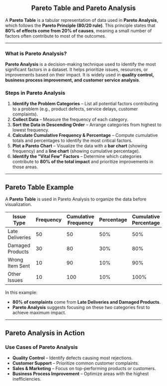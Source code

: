 
<h2 align="center">
Pareto Table and Pareto Analysis
</h2>  



A **Pareto Table** is a tabular representation of data used in **Pareto Analysis**, which follows the **Pareto Principle (80/20 rule)**. This principle states that **80% of effects come from 20% of causes**, meaning a small number of factors often contribute to most of the outcomes.  

---

### **What is Pareto Analysis?**  
**Pareto Analysis** is a decision-making technique used to identify the most significant factors in a dataset. It helps prioritize issues, resources, or improvements based on their impact. It is widely used in **quality control, business process improvement, and customer service analysis**.  

### **Steps in Pareto Analysis**
1. **Identify the Problem Categories** – List all potential factors contributing to a problem (e.g., product defects, service delays, customer complaints).  
2. **Collect Data** – Measure the frequency of each category.  
3. **Sort the Data in Descending Order** – Arrange categories from highest to lowest frequency.  
4. **Calculate Cumulative Frequency & Percentage** – Compute cumulative totals and percentages to identify the most critical factors.  
5. **Plot a Pareto Chart** – Visualize the data with a **bar chart** (showing frequency) and a **line chart** (showing cumulative percentage).  
6. **Identify the "Vital Few" Factors** – Determine which categories contribute to **80% of the total impact** and prioritize improvements in those areas.  

---

## **Pareto Table Example**
A **Pareto Table** is used in Pareto Analysis to organize the data before visualization.

| **Issue Type**     | **Frequency** | **Cumulative Frequency** | **Percentage** | **Cumulative Percentage** |
|--------------------|-------------|-------------------------|-------------|-------------------------|
| Late Deliveries   | 50          | 50                      | 50%         | 50%                     |
| Damaged Products  | 30          | 80                      | 30%         | 80%                     |
| Wrong Item Sent   | 10          | 90                      | 10%         | 90%                     |
| Other Issues      | 10          | 100                     | 10%         | 100%                    |

In this example:
- **80% of complaints** come from **Late Deliveries and Damaged Products**.
- **Pareto Analysis** suggests focusing on these two categories first to achieve maximum impact.

---

## **Pareto Analysis in Action**
### **Use Cases of Pareto Analysis**
- **Quality Control** – Identify defects causing most rejections.  
- **Customer Support** – Prioritize common customer complaints.  
- **Sales & Marketing** – Focus on top-performing products or customers.  
- **Business Process Improvement** – Optimize areas with the highest inefficiencies.  
